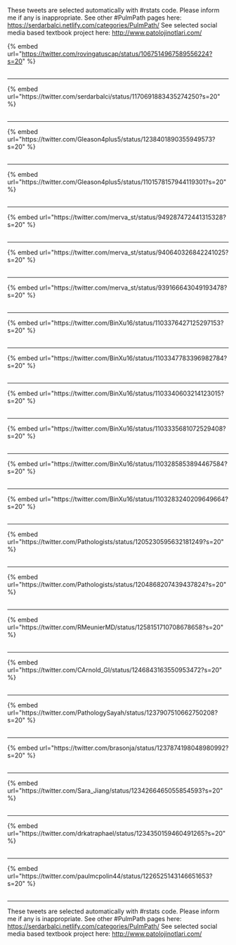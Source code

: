 

These tweets are selected automatically with #rstats code. Please inform me if any is inappropriate.
See other #PulmPath pages here: https://serdarbalci.netlify.com/categories/PulmPath/ 
See selected social media based textbook project here: http://www.patolojinotlari.com/

{% embed url="https://twitter.com/rovingatuscap/status/1067514967589556224?s=20" %}<br>
<br>
<hr>
{% embed url="https://twitter.com/serdarbalci/status/1170691883435274250?s=20" %}<br>
<br>
<hr>
{% embed url="https://twitter.com/Gleason4plus5/status/1238401890355949573?s=20" %}<br>
<br>
<hr>
{% embed url="https://twitter.com/Gleason4plus5/status/1101578157944119301?s=20" %}<br>
<br>
<hr>
{% embed url="https://twitter.com/merva_st/status/949287472441315328?s=20" %}<br>
<br>
<hr>
{% embed url="https://twitter.com/merva_st/status/940640326842241025?s=20" %}<br>
<br>
<hr>
{% embed url="https://twitter.com/merva_st/status/939166643049193478?s=20" %}<br>
<br>
<hr>
{% embed url="https://twitter.com/BinXu16/status/1103376427125297153?s=20" %}<br>
<br>
<hr>
{% embed url="https://twitter.com/BinXu16/status/1103347783396982784?s=20" %}<br>
<br>
<hr>
{% embed url="https://twitter.com/BinXu16/status/1103340603214123015?s=20" %}<br>
<br>
<hr>
{% embed url="https://twitter.com/BinXu16/status/1103335681072529408?s=20" %}<br>
<br>
<hr>
{% embed url="https://twitter.com/BinXu16/status/1103285853894467584?s=20" %}<br>
<br>
<hr>
{% embed url="https://twitter.com/BinXu16/status/1103283240209649664?s=20" %}<br>
<br>
<hr>
{% embed url="https://twitter.com/Pathologists/status/1205230595632181249?s=20" %}<br>
<br>
<hr>
{% embed url="https://twitter.com/Pathologists/status/1204868207439437824?s=20" %}<br>
<br>
<hr>
{% embed url="https://twitter.com/RMeunierMD/status/1258151710708678658?s=20" %}<br>
<br>
<hr>
{% embed url="https://twitter.com/CArnold_GI/status/1246843163550953472?s=20" %}<br>
<br>
<hr>
{% embed url="https://twitter.com/PathologySayah/status/1237907510662750208?s=20" %}<br>
<br>
<hr>
{% embed url="https://twitter.com/brasonja/status/1237874198048980992?s=20" %}<br>
<br>
<hr>
{% embed url="https://twitter.com/Sara_Jiang/status/1234266465055854593?s=20" %}<br>
<br>
<hr>
{% embed url="https://twitter.com/drkatraphael/status/1234350159460491265?s=20" %}<br>
<br>
<hr>
{% embed url="https://twitter.com/paulmcpolin44/status/1226525143146651653?s=20" %}<br>
<br>
<hr>


These tweets are selected automatically with #rstats code. Please inform me if any is inappropriate.
See other #PulmPath pages here: https://serdarbalci.netlify.com/categories/PulmPath/ 
See selected social media based textbook project here: http://www.patolojinotlari.com/
